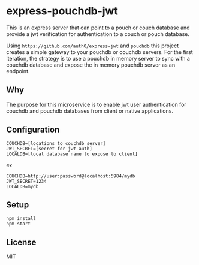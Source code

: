 # express-pouchdb-jwt

This is an express server that can point to a pouch or couch database and provide a jwt verification for authentication to a couch or pouch database.

Using `https://github.com/auth0/express-jwt` and `pouchdb` this project creates a simple gateway to your pouchdb or couchdb servers. For the first iteration, the strategy is to use a pouchdb in memory server to sync with a couchdb database and expose the in memory pouchdb server as an endpoint.

## Why

The purpose for this microservice is to enable jwt user authentication for couchdb and pouchdb databases from client or native applications.

## Configuration

```
COUCHDB=[locations to couchdb server]
JWT_SECRET=[secret for jwt auth]
LOCALDB=[local database name to expose to client]
```

ex

```
COUCHDB=http://user:password@localhost:5984/mydb
JWT_SECRET=1234
LOCALDB=mydb
```

## Setup

```
npm install
npm start
```

## License

MIT

